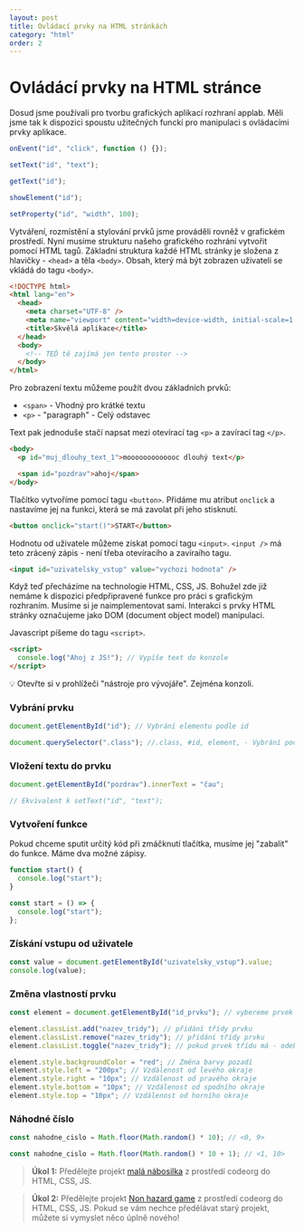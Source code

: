 ```yaml
---
layout: post
title: Ovládací prvky na HTML stránkách
category: "html"
order: 2
---
```


# Ovládácí prvky na HTML stránce

Dosud jsme používali pro tvorbu grafických aplikací rozhraní applab. Měli jsme tak k dispozici spoustu užitečných funckí pro manipulaci s ovládacími prvky aplikace.

```js
onEvent("id", "click", function () {});

setText("id", "text");

getText("id");

showElement("id");

setProperty("id", "width", 100);
```

Vytváření, rozmístění a stylování prvků jsme prováděli rovněž v grafickém prostředí. Nyní musíme strukturu našeho grafického rozhrání vytvořit pomocí HTML tagů. Základní struktura každé HTML stránky je složena z hlavičky - `<head>` a těla `<body>`. Obsah, který má být zobrazen uživateli se vkládá do tagu `<body>`.

```html
<!DOCTYPE html>
<html lang="en">
  <head>
    <meta charset="UTF-8" />
    <meta name="viewport" content="width=device-width, initial-scale=1.0" />
    <title>Skvělá aplikace</title>
  </head>
  <body>
    <!-- TEĎ tě zajímá jen tento prostor -->
  </body>
</html>
```

Pro zobrazení textu můžeme použít dvou základních prvků:

- `<span>` - Vhodný pro krátké textu
- `<p>` - "paragraph" - Celý odstavec

Text pak jednoduše stačí napsat mezi otevírací tag `<p>` a zavírací tag `</p>`.

```html
<body>
  <p id="muj_dlouhy_text_1">mooooooooooooc dlouhý text</p>

  <span id="pozdrav">ahoj</span>
</body>
```

Tlačítko vytvoříme pomocí tagu `<button>`. Přidáme mu atribut `onclick` a nastavíme jej na funkci, která se má zavolat při jeho stisknutí.

```html
<button onclick="start()">START</button>
```

Hodnotu od uživatele můžeme získat pomocí tagu `<input>`. `<input />` má teto zrácený zápis - není třeba otevíracího a zavíraího tagu.

```html
<input id="uzivatelsky_vstup" value="vychozi hodnota" />
```

Když teď přecházíme na technologie HTML, CSS, JS. Bohužel zde již nemáme k dispozici předpřipravené funkce pro práci s grafickým rozhraním. Musíme si je naimplementovat sami. Interakci s prvky HTML stránky označujeme jako DOM (document object model) manipulaci.

Javascript píšeme do tagu `<script>`.

```html
<script>
  console.log("Ahoj z JS!"); // Vypíše text do konzole
</script>
```

💡 Otevřte si v prohlížeči "nástroje pro vývojáře". Zejména konzoli.

### Vybrání prvku

```js
document.getElementById("id"); // Vybrání elementu podle id

document.querySelector(".class"); //.class, #id, element, - Vybrání podle css selectoru
```

### Vložení textu do prvku

```js
document.getElementById("pozdrav").innerText = "čau";

// Ekvivalent k setText("id", "text");
```

### Vytvoření funkce

Pokud chceme sputit určitý kód při zmáčknutí tlačítka, musíme jej "zabalit" do funkce. Máme dva možné zápisy.

```js
function start() {
  console.log("start");
}

const start = () => {
  console.log("start");
};
```

### Získání vstupu od uživatele

```js
const value = document.getElementById("uzivatelsky_vstup").value;
console.log(value);
```

### Změna vlastností prvku

```js
const element = document.getElementById("id_prvku"); // vybereme prvek

element.classList.add("nazev_tridy"); // přidání třídy prvku
element.classList.remove("nazev_tridy"); // přidání třídy prvku
element.classList.toggle("nazev_tridy"); // pokud prvek třídu má - odebere se, pokud nemá - přidá se

element.style.backgroundColor = "red"; // Změna barvy pozadí
element.style.left = "200px"; // Vzdálenost od levého okraje
element.style.right = "10px"; // Vzdálenost od pravého okraje
element.style.bottom = "10px"; // Vzdálenost od spodního okraje
element.style.top = "10px"; // Vzdálenost od horního okraje
```

### Náhodné číslo

```js
const nahodne_cislo = Math.floor(Math.random() * 10); // <0, 9>

const nahodne_cislo = Math.floor(Math.random() * 10 + 1); // <1, 10>
```

> **Úkol 1:**
> Předělejte projekt [malá nábosilka](/project/nabosilka) z prostředí codeorg do HTML, CSS, JS.

> **Úkol 2:**
> Předělejte projekt [Non hazard game](/project/non_hazard) z prostředí codeorg do HTML, CSS, JS. Pokud se vám nechce předělávat starý projekt, můžete si vymyslet něco úplně nového!
